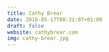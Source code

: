 ```yaml
---
title: Cathy Brear
date: 2018-05-17T00:31:07+01:00
draft: false
website: cathybrear.com
img: cathy-brear.jpg
---
```

